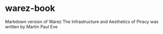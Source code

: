 # warez-book
Markdown version of Warez The Infrastructure and Aesthetics of Piracy was written by Martin Paul Eve
